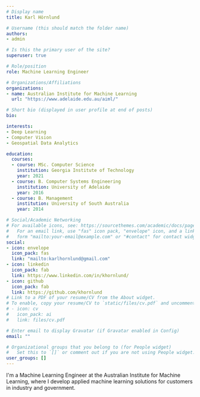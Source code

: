 ```yaml
---
# Display name
title: Karl Hörnlund

# Username (this should match the folder name)
authors:
- admin

# Is this the primary user of the site?
superuser: true

# Role/position
role: Machine Learning Engineer

# Organizations/Affiliations
organizations:
- name: Australian Institute for Machine Learning
  url: "https://www.adelaide.edu.au/aiml/"

# Short bio (displayed in user profile at end of posts)
bio:

interests:
- Deep Learning
- Computer Vision
- Geospatial Data Analytics

education:
  courses:
  - course: MSc. Computer Science
    institution: Georgia Institute of Technology
    year: 2021
  - course: B. Computer Systems Engineering
    institution: University of Adelaide
    year: 2016
  - course: B. Management
    institution: University of South Australia
    year: 2014

# Social/Academic Networking
# For available icons, see: https://sourcethemes.com/academic/docs/page-builder/#icons
#   For an email link, use "fas" icon pack, "envelope" icon, and a link in the
#   form "mailto:your-email@example.com" or "#contact" for contact widget.
social:
- icon: envelope
  icon_pack: fas
  link: "mailto:karlhornlund@gmail.com"
- icon: linkedin
  icon_pack: fab
  link: https://www.linkedin.com/in/khornlund/
- icon: github
  icon_pack: fab
  link: https://github.com/khornlund
# Link to a PDF of your resume/CV from the About widget.
# To enable, copy your resume/CV to `static/files/cv.pdf` and uncomment the lines below.
# - icon: cv
#   icon_pack: ai
#   link: files/cv.pdf

# Enter email to display Gravatar (if Gravatar enabled in Config)
email: ""

# Organizational groups that you belong to (for People widget)
#   Set this to `[]` or comment out if you are not using People widget.
user_groups: []
---
```


I'm a Machine Learning Engineer at the Australian Institute for Machine Learning, where I develop applied machine learning solutions for customers in industry and government.

